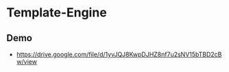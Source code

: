 # Template-Engine

## Demo

* https://drive.google.com/file/d/1yvJQJ8KwpDJHZ8nf7u2sNV15bTBD2cBw/view
